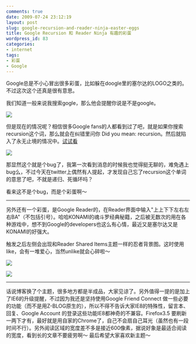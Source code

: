 ```yaml
---
comments: true
date: 2009-07-24 23:12:19
layout: post
slug: google-recursion-and-reader-ninja-easter-eggs
title: Google Recursion 和 Reader Ninja 有趣的彩蛋
wordpress_id: 83
categories:
- internet
tags:
- 彩蛋
- Google
---
```


Google总是不小心冒出很多彩蛋，比如躲在doogle里的塞尔达的LOGO之类的。不过这次这个还真是很有意思。




我们知道一般来说我搜索gogle，那么他会提醒你说是不是google。




[![](/upload/2009-07-24_GoogleRecursion.jpg)](/upload/2009-07-24_GoogleRecursion.jpg)







但是现在的情况呢？相信很多Google fans的人都看到过了吧，就是如果你搜索recursion这个词，那么就会在纠错里问你 Did you mean: recursion。然后就陷入了永无止境的情况中。[试试看](http://www.google.com/search?rlz=1C1_____enCN333CN333&sourceid=chrome&ie=UTF-8&q=recursion)




[![](/upload/2009-07-24_GoogleRecursion2.jpg)](/upload/2009-07-24_GoogleRecursion2.jpg)







那显然这个就是个bug了，我第一次看到消息的时候我也觉得挺无聊的，难免遇上bug么，不过今天在twitter上偶然有人提起，才发现自己忘了recursion这个单词的意思了吧，不就是递归、死循环吗？




看来这不是个bug，而是个彩蛋啊～




* * *




另外还有一个彩蛋，是Google Reader的，在Reader界面中输入"上上下下左右左右BA"（不包括引号）。哈哈KONAMI的魂斗罗经典秘籍，之后被无数次的用在各种游戏中，想不到Google的developers也这么有心情，最近又是塞尔达又是KONAMI的好强大。




触发之后左侧会出现和Reader Shared Items主题一样的忍者背景图。这时使用like，会有一堆爱心，当然unlike就会心碎啦～




[![](/upload/2009-07-25_Reader.jpg)](/upload/2009-07-25_Reader.jpg)




[![](/upload/2009-07-25_Reader2.jpg)](/upload/2009-07-25_Reader2.jpg)




* * *




话说博客换了个主题，很多地方都是半成品，大家见谅了。另外值得一提的是加上了IE6的升级提醒，不过因为我还是坚持使用Google Friend Connect 做一些必要的功能（而不是用Z-BLOG原生的），所以不得不告诉大家IE8的特殊性，留言本、回复、Google Account 的登录这些功能IE8都神奇的不兼容。Firefox3.5 要刷新一两下才有，最好就是用自家的Chrome了，自己不会扇自己耳光（虽然也有一段时间不行）。另外阅读区域的宽度差不多是接近600像素，据说好象是最适合阅读的宽度，看到长的文章不要疲劳啊～ 最后希望大家喜欢新主题～
